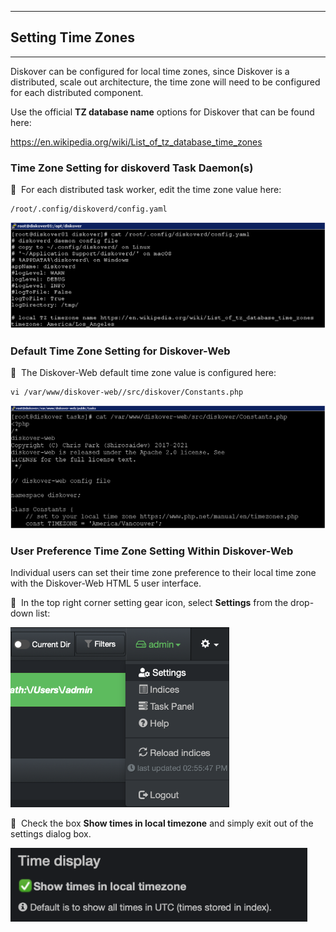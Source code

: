 ___
## Setting Time Zones
___

Diskover can be configured for local time zones, since Diskover is a distributed, scale out architecture, the time zone will need to be configured for each distributed component.

Use the official **TZ database name** options for Diskover that can be found here:

<a href=“https://en.wikipedia.org/wiki/List_of_tz_database_time_zones”>https://en.wikipedia.org/wiki/List_of_tz_database_time_zones</a>

### Time Zone Setting for diskoverd Task Daemon(s)

🔴 &nbsp;For each distributed task worker, edit the time zone value here:
```
/root/.config/diskoverd/config.yaml
```

![Image: Time Zone Setting for Task Daemons](images/image_time_zone_task_worker_deamon_edit_time_zone_value.png)

### Default Time Zone Setting for Diskover-Web

🔴 &nbsp;The Diskover-Web default time zone value is configured here:
```
vi /var/www/diskover-web//src/diskover/Constants.php
```

![Image: Default Time Zone Setting for Diskover-Web](images/image_time_zone_diskover_web_time_zone_config.png)

### User Preference Time Zone Setting Within Diskover-Web

Individual users can set their time zone preference to their local time zone with the Diskover-Web HTML 5 user interface. 

🔴 &nbsp;In the top right corner setting gear icon, select **Settings** from the drop-down list:

<img src="images/image_diskover_app_settings_menu.png" width="350">

🔴 &nbsp;Check the box **Show times in local timezone** and simply exit out of the settings dialog box.

<img src="images/image_time_zone_local_timezone_selection.png" width="475">
